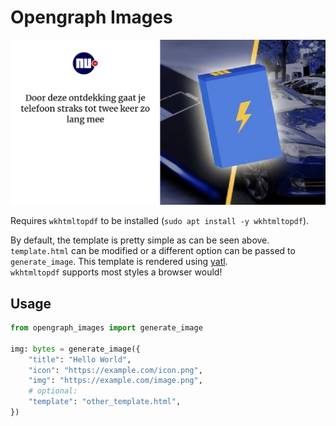 # Opengraph Images

![](example.png)

Requires `wkhtmltopdf` to be installed (`sudo apt install -y wkhtmltopdf`).

By default, the template is pretty simple as can be seen above. 
`template.html` can be modified or a different option can be passed to `generate_image`.
This template is rendered using [yatl](https://github.com/web2py/yatl).  
`wkhtmltopdf` supports most styles a browser would!

## Usage

```python
from opengraph_images import generate_image

img: bytes = generate_image({
    "title": "Hello World",
    "icon": "https://example.com/icon.png",
    "img": "https://example.com/image.png",
    # optional:
    "template": "other_template.html",
})
```
